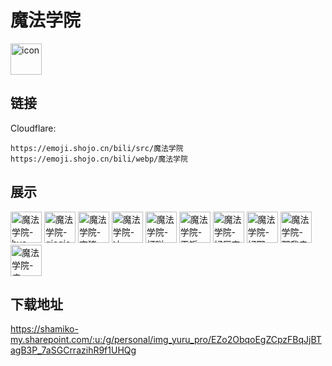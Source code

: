 # 魔法学院
<img src="https://emoji.shojo.cn/bili/src/魔法学院/icon.png" width="50" height="50" alt="icon">

## 链接
Cloudflare:
```
https://emoji.shojo.cn/bili/src/魔法学院
https://emoji.shojo.cn/bili/webp/魔法学院
```
## 展示
<img src="https://emoji.shojo.cn/bili/src/魔法学院/魔法学院-bye.png" width="50" height="50" alt="魔法学院-bye">
<img src="https://emoji.shojo.cn/bili/src/魔法学院/魔法学院-giegie.png" width="50" height="50" alt="魔法学院-giegie">
<img src="https://emoji.shojo.cn/bili/src/魔法学院/魔法学院-变猪.png" width="50" height="50" alt="魔法学院-变猪">
<img src="https://emoji.shojo.cn/bili/src/魔法学院/魔法学院-冲.png" width="50" height="50" alt="魔法学院-冲">
<img src="https://emoji.shojo.cn/bili/src/魔法学院/魔法学院-打咩.png" width="50" height="50" alt="魔法学院-打咩">
<img src="https://emoji.shojo.cn/bili/src/魔法学院/魔法学院-干饭.png" width="50" height="50" alt="魔法学院-干饭">
<img src="https://emoji.shojo.cn/bili/src/魔法学院/魔法学院-好厉害.png" width="50" height="50" alt="魔法学院-好厉害">
<img src="https://emoji.shojo.cn/bili/src/魔法学院/魔法学院-好耶.png" width="50" height="50" alt="魔法学院-好耶">
<img src="https://emoji.shojo.cn/bili/src/魔法学院/魔法学院-那我走.png" width="50" height="50" alt="魔法学院-那我走">
<img src="https://emoji.shojo.cn/bili/src/魔法学院/魔法学院-瘫.png" width="50" height="50" alt="魔法学院-瘫">

## 下载地址

https://shamiko-my.sharepoint.com/:u:/g/personal/img_yuru_pro/EZo2ObqoEgZCpzFBqJjBTagB3P_7aSGCrrazihR9f1UHQg